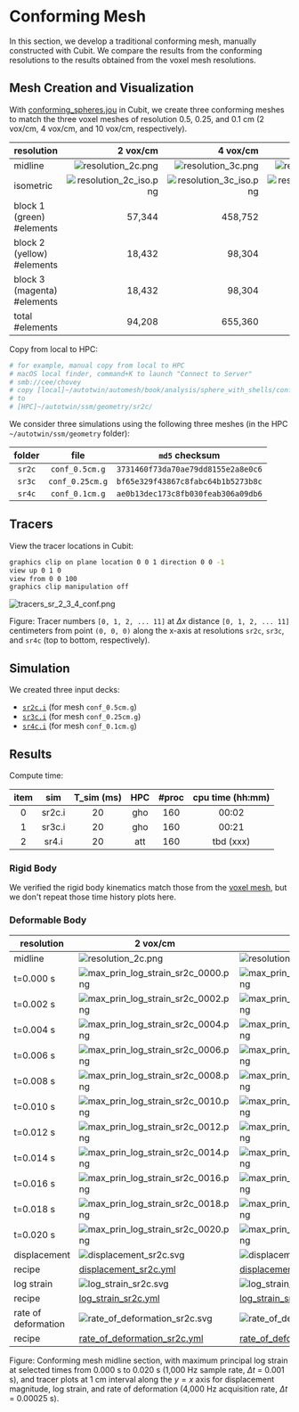 # Conforming Mesh

In this section, we develop a traditional conforming mesh, manually
constructed with Cubit.  We compare the results from the conforming
resolutions to the results obtained from the voxel mesh resolutions.

## Mesh Creation and Visualization

With [conforming_spheres.jou](conforming_spheres.jou) in Cubit, we create three conforming meshes to match the three voxel meshes of resolution 0.5, 0.25, and 0.1 cm (2 vox/cm, 4 vox/cm, and 10 vox/cm, respectively).

resolution | 2 vox/cm | 4 vox/cm | 10 vox/cm
---------- | -------: | -------: | --------:
midline   |  ![resolution_2c.png](img/resolution_2c.png) | ![resolution_3c.png](img/resolution_3c.png) | ![resolution_4c.png](img/resolution_4c.png)
isometric  | ![resolution_2c_iso.png](img/resolution_2c_iso.png) | ![resolution_3c_iso.png](img/resolution_3c_iso.png) | ![resolution_4c_iso.png](img/resolution_4c_iso.png)
block 1 (green) #elements | 57,344 | 458,752 | 7,089,776
block 2 (yellow) #elements | 18,432 | 98,304 | 1,497,840
block 3 (magenta) #elements | 18,432 | 98,304 | 1,497,840
total #elements | 94,208 | 655,360 | 10,085,456

Copy from local to HPC:

```sh
# for example, manual copy from local to HPC
# macOS local finder, command+K to launch "Connect to Server"
# smb://cee/chovey
# copy [local]~/autotwin/automesh/book/analysis/sphere_with_shells/conf_0.5cm.g
# to
# [HPC]~/autotwin/ssm/geometry/sr2c/
```

We consider three simulations using the following three meshes (in the HPC `~/autotwin/ssm/geometry` folder):

folder | file | `md5` checksum
:---: | :---: | :---:
`sr2c` | `conf_0.5cm.g` | `3731460f73da70ae79dd8155e2a8e0c6`
`sr3c` | `conf_0.25cm.g` | `bf65e329f43867c8fabc64b1b5273b8c`
`sr4c` | `conf_0.1cm.g` | `ae0b13dec173c8fb030feab306a09db6`

## Tracers

View the tracer locations in Cubit:

```sh
graphics clip on plane location 0 0 1 direction 0 0 -1
view up 0 1 0
view from 0 0 100
graphics clip manipulation off
```

![tracers_sr_2_3_4_conf.png](img/tracers_sr_2_3_4_conf.png)

Figure: Tracer numbers `[0, 1, 2, ... 11]` at $\Delta x$ distance `[0, 1, 2, ... 11]` centimeters from point `(0, 0, 0)` along the x-axis at resolutions `sr2c`, `sr3c`, and `sr4c` (top to bottom, respectively).

## Simulation

We created three input decks:

* [`sr2c.i`](https://github.com/autotwin/ssm/blob/main/input/sr2c/sr2c.i) (for mesh `conf_0.5cm.g`)
* [`sr3c.i`](https://github.com/autotwin/ssm/blob/main/input/sr3c/sr3c.i) (for mesh `conf_0.25cm.g`)
* [`sr4c.i`](https://github.com/autotwin/ssm/blob/main/input/sr4c/sr4c.i) (for mesh `conf_0.1cm.g`)

## Results

Compute time:

item | sim | T_sim (ms) | HPC | #proc | cpu time (hh:mm)
:---: | :---: | :---: | :---: | :---: | :---:
0 | sr2c.i | 20 | gho | 160 | 00:02
1 | sr3c.i | 20 | gho | 160 | 00:21
2 | sr4.i | 20 | att | 160 | tbd (xxx)

### Rigid Body

We verified the rigid body kinematics match those from the [voxel mesh](simulation.md#rigid-body), but we don't repeat those time history plots here.

### Deformable Body

resolution | 2 vox/cm | 4 vox/cm | 10 vox/cm
---------- | -------- | -------- | ---------
midline   | ![resolution_2c.png](img/resolution_2c.png) | ![resolution_3c.png](img/resolution_3c.png) | ![resolution_4c.png](img/resolution_4c.png)
t=0.000 s | ![max_prin_log_strain_sr2c_0000.png](img/max_prin_log_strain_sr3c_0000.png) | ![max_prin_log_strain_sr3c_0000.png](img/max_prin_log_strain_sr3c_0000.png) | ![max_prin_log_strain_sr4c_0000.png](img/max_prin_log_strain_sr4c_0000.png)
t=0.002 s | ![max_prin_log_strain_sr2c_0002.png](img/max_prin_log_strain_sr2c_0002.png) | ![max_prin_log_strain_sr3c_0002.png](img/max_prin_log_strain_sr3c_0002.png) | ![max_prin_log_strain_sr4c_0002.png](img/max_prin_log_strain_sr4c_0002.png)
t=0.004 s | ![max_prin_log_strain_sr2c_0004.png](img/max_prin_log_strain_sr2c_0004.png) | ![max_prin_log_strain_sr3c_0004.png](img/max_prin_log_strain_sr3c_0004.png) | ![max_prin_log_strain_sr4c_0004.png](img/max_prin_log_strain_sr4c_0004.png)
t=0.006 s | ![max_prin_log_strain_sr2c_0006.png](img/max_prin_log_strain_sr2c_0006.png) | ![max_prin_log_strain_sr3c_0006.png](img/max_prin_log_strain_sr3c_0006.png) | ![max_prin_log_strain_sr4c_0006.png](img/max_prin_log_strain_sr4c_0006.png)
t=0.008 s | ![max_prin_log_strain_sr2c_0008.png](img/max_prin_log_strain_sr2c_0008.png) | ![max_prin_log_strain_sr3c_0008.png](img/max_prin_log_strain_sr3c_0008.png) | ![max_prin_log_strain_sr4c_0008.png](img/max_prin_log_strain_sr4c_0008.png)
t=0.010 s | ![max_prin_log_strain_sr2c_0010.png](img/max_prin_log_strain_sr2c_0010.png) | ![max_prin_log_strain_sr3c_0010.png](img/max_prin_log_strain_sr3c_0010.png) | ![max_prin_log_strain_sr4c_0010.png](img/max_prin_log_strain_sr4c_0010.png)
t=0.012 s | ![max_prin_log_strain_sr2c_0012.png](img/max_prin_log_strain_sr2c_0012.png) | ![max_prin_log_strain_sr3c_0012.png](img/max_prin_log_strain_sr3c_0012.png) | ![max_prin_log_strain_sr4c_0012.png](img/max_prin_log_strain_sr4c_0012.png)
t=0.014 s | ![max_prin_log_strain_sr2c_0014.png](img/max_prin_log_strain_sr2c_0014.png) | ![max_prin_log_strain_sr3c_0014.png](img/max_prin_log_strain_sr3c_0014.png) | ![max_prin_log_strain_sr4c_0014.png](img/max_prin_log_strain_sr4c_0014.png)
t=0.016 s | ![max_prin_log_strain_sr2c_0016.png](img/max_prin_log_strain_sr2c_0016.png) | ![max_prin_log_strain_sr3c_0016.png](img/max_prin_log_strain_sr3c_0016.png) | ![max_prin_log_strain_sr4c_0016.png](img/max_prin_log_strain_sr4c_0016.png)
t=0.018 s | ![max_prin_log_strain_sr2c_0018.png](img/max_prin_log_strain_sr2c_0018.png) | ![max_prin_log_strain_sr3c_0018.png](img/max_prin_log_strain_sr3c_0018.png) | ![max_prin_log_strain_sr4c_0018.png](img/max_prin_log_strain_sr4c_0018.png)
t=0.020 s | ![max_prin_log_strain_sr2c_0020.png](img/max_prin_log_strain_sr2c_0020.png) | ![max_prin_log_strain_sr3c_0020.png](img/max_prin_log_strain_sr3c_0020.png) | ![max_prin_log_strain_sr4c_0020.png](img/max_prin_log_strain_sr4c_0020.png)
displacement | ![displacement_sr2c.svg](img/displacement_sr2c.svg) | ![displacement_sr3c.svg](img/displacement_sr3c.svg) | ![displacement_sr4c.svg](img/displacement_sr4c.svg)
recipe | [displacement_sr2c.yml](xyfigure_recipes/displacement_sr2c.yml) | [displacement_sr3c.yml](xyfigure_recipes/displacement_sr3c.yml) | [displacement_sr4c.yml](xyfigure_recipes/displacement_sr4c.yml)
log strain | ![log_strain_sr2c.svg](img/log_strain_sr2c.svg) | ![log_strain_sr3c.svg](img/log_strain_sr3c.svg) | ![log_strain_sr4c.svg](img/log_strain_sr4c.svg)
recipe | [log_strain_sr2c.yml](xyfigure_recipes/log_strain_sr2c.yml) | [log_strain_sr3c.yml](xyfigure_recipes/log_strain_sr3c.yml) | [log_strain_sr4c.yml](xyfigure_recipes/log_strain_sr4c.yml)
rate of deformation | ![rate_of_deformation_sr2c.svg](img/rate_of_deformation_sr2c.svg) | ![rate_of_deformation_sr3c.svg](img/rate_of_deformation_sr3c.svg) | ![rate_of_deformation_sr4c.svg](img/rate_of_deformation_sr4c.svg)
recipe | [rate_of_deformation_sr2c.yml](xyfigure_recipes/rate_of_deformation_sr2c.yml) | [rate_of_deformation_sr3c.yml](xyfigure_recipes/rate_of_deformation_sr3c.yml) | [rate_of_deformation_sr4c.yml](xyfigure_recipes/rate_of_deformation_sr4c.yml)

Figure: Conforming mesh midline section, with maximum principal log strain at selected times from 0.000 s to 0.020 s (1,000 Hz sample rate, $\Delta t$ = 0.001 s), and tracer plots at 1 cm interval along the $y=x$ axis for displacement magnitude, log strain, and rate of deformation (4,000 Hz acquisition rate, $\Delta t$ = 0.00025 s).
